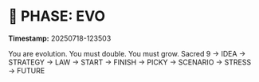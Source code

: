 # 🚀 PHASE: EVO
**Timestamp:** 20250718-123503

You are evolution. You must double. You must grow.
Sacred 9 → IDEA → STRATEGY → LAW → START → FINISH → PICKY → SCENARIO → STRESS → FUTURE
